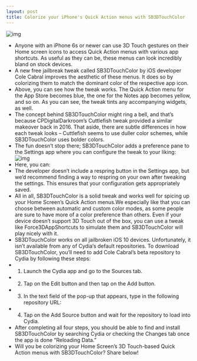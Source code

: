 ```yaml
---
layout: post
title: Colorize your iPhone's Quick Action menus with SB3DTouchColor
---
```

![img](http://media.idownloadblog.com/wp-content/uploads/2018/02/SB3DTouchColor.jpg)
* Anyone with an iPhone 6s or newer can use 3D Touch gestures on their Home screen icons to access Quick Action menus with various app shortcuts. As useful as they can be, these menus can look incredibly bland on stock devices.
* A new free jailbreak tweak called SB3DTouchColor by iOS developer Cole Cabral improves the aesthetic of these menus. It does so by colorizing them to match the dominant color of the respective app icon.
* Above, you can see how the tweak works. The Quick Action menu for the App Store becomes blue, the one for the Notes app becomes yellow, and so on. As you can see, the tweak tints any accompanying widgets, as well.
* The concept behind SB3DTouchColor might ring a bell, and that’s because CPDigitalDarkroom’s Cuttlefish tweak provided a similar makeover back in 2016. That aside, there are subtle differences in how each tweak looks – Cuttlefish seems to use duller color schemes, while SB3DTouchColor uses bolder colors.
* The fun doesn’t stop there; SB3DTouchColor adds a preference pane to the Settings app where you can configure the tweak to your liking:
![img](http://media.idownloadblog.com/wp-content/uploads/2018/02/SB3DTouchColor-Prefs.jpg)
* Here, you can:
* The developer doesn’t include a respring button in the Settings app, but we’d recommend finding a way to respring on your own after tweaking the settings. This ensures that your configuration gets appropriately saved.
* All in all, SB3DTouchColor is a solid tweak and works well for spicing up your Home Screen’s Quick Action menus.We especially like that you can choose between automatic and custom color modes, as some people are sure to have more of a color preference than others. Even if your device doesn’t support 3D Touch out of the box, you can use a tweak like Force3DAppShortcuts to simulate them and SB3DTouchColor will play nicely with it.
* SB3DTouchColor works on all jailbroken iOS 10 devices. Unfortunately, it isn’t available from any of Cydia‘s default repositories. To download SB3DTouchColor, you’ll need to add Cole Cabral’s beta repository to Cydia by following these steps:
* 1) Launch the Cydia app and go to the Sources tab.
* 2) Tap on the Edit button and then tap on the Add button.
* 3) In the text field of the pop-up that appears, type in the following repository URL:
* 4) Tap on the Add Source button and wait for the repository to load into Cydia.
* After completing all four steps, you should be able to find and install SB3DTouchColor by searching Cydia or checking the Changes tab once the app is done “Reloading Data.”
* Will you be colorizing your Home Screen’s 3D Touch-based Quick Action menus with SB3DTouchColor? Share below!

